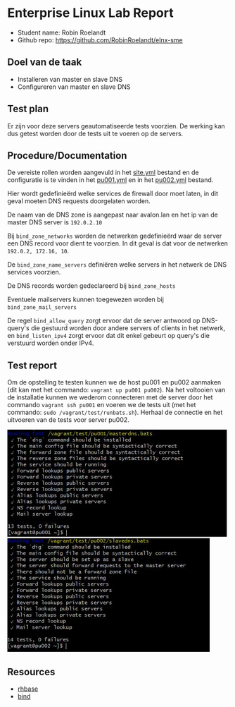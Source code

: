 # Enterprise Linux Lab Report

- Student name: Robin Roelandt
- Github repo: <https://github.com/RobinRoelandt/elnx-sme>

## Doel van de taak

- Installeren van master en slave DNS
- Configureren van master en slave DNS

## Test plan

Er zijn voor deze servers geautomatiseerde tests voorzien. De werking kan dus getest worden door de tests uit te voeren op de servers.

## Procedure/Documentation

De vereiste rollen worden aangevuld in het [site.yml](https://github.com/RobinRoelandt/elnx-sme/blob/master/ansible/site.yml) bestand en de configuratie is te vinden in het [pu001.yml](https://github.com/RobinRoelandt/elnx-sme/blob/master/ansible/host_vars/pu004.yml)
en in het [pu002.yml](https://github.com/RobinRoelandt/elnx-sme/blob/master/ansible/host_vars/pu004.yml) bestand.

Hier wordt gedefinieërd welke services de firewall door moet laten, in dit geval moeten DNS requests doorgelaten worden.

De naam van de DNS zone is aangepast naar avalon.lan en het ip van de master DNS server is ```192.0.2.10```

Bij ```bind_zone_networks``` worden de netwerken gedefinieërd waar de server een DNS record voor dient te voorzien. In dit geval is dat voor de netwerken ```192.0.2, 172.16, 10```.

De ```bind_zone_name_servers``` definiëren welke servers in het netwerk de DNS services voorzien.

De DNS records worden gedeclareerd bij ```bind_zone_hosts```

Eventuele mailservers kunnen toegewezen worden bij ```bind_zone_mail_servers```

De regel ```bind_allow_query``` zorgt ervoor dat de server antwoord op DNS-query's die gestuurd worden door andere servers of clients in het netwerk, en ```bind_listen_ipv4``` zorgt ervoor dat dit enkel gebeurt op query's die verstuurd worden onder IPv4.


## Test report

Om de opstelling te testen kunnen we de host pu001 en pu002 aanmaken (dit kan met het commando: ```vagrant up pu001 pu002```). Na het voltooien van de installatie kunnen we wederom connecteren met de server door het commando ```vagrant ssh pu001``` en voeren we de tests uit (met het commando: ```sudo /vagrant/test/runbats.sh```). Herhaal de connectie en het uitvoeren van de tests voor server pu002.

![Succesvolle tests DNS master](Screenshots/DNS_master.JPG)
![Succesvolle tests DNS slave](Screenshots/DNS_slave.JPG)


## Resources

- [rhbase](https://github.com/bertvv/ansible-role-rh-base)
- [bind](https://github.com/bertvv/ansible-role-bind)
